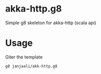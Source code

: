 # akka-http.g8
Simple g8 skeleton for akka-http (scala api)

# Usage
Giter the template

```
g8 janjaali/akk-http.g8
```
